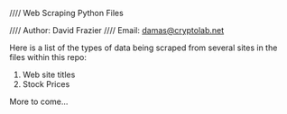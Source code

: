 //// Web Scraping Python Files


//// Author: David Frazier
//// Email: damas@cryptolab.net


Here is a list of the types of data being scraped from several sites in the files within this repo:

1. Web site titles
2. Stock Prices



More to come...
